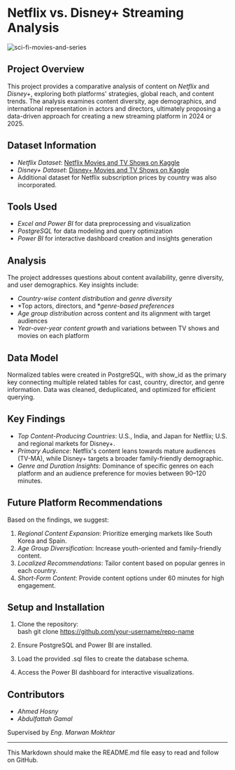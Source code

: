 # Netflix vs. Disney+ Streaming Analysis

![sci-fi-movies-and-series](https://github.com/user-attachments/assets/4b75ed95-3ff3-478a-a8e6-1b7e649e9f93)

## Project Overview
This project provides a comparative analysis of content on *Netflix* and *Disney+*, exploring both platforms' strategies, global reach, and content trends. The analysis examines content diversity, age demographics, and international representation in actors and directors, ultimately proposing a data-driven approach for creating a new streaming platform in 2024 or 2025.

## Dataset Information
- *Netflix Dataset*: [Netflix Movies and TV Shows on Kaggle](https://www.kaggle.com/datasets/shivamb/netflix-shows)
- *Disney+ Dataset*: [Disney+ Movies and TV Shows on Kaggle](https://www.kaggle.com/datasets/shivamb/disney-movies-and-tv-shows)
- Additional dataset for Netflix subscription prices by country was also incorporated.

## Tools Used
- *Excel and Power BI* for data preprocessing and visualization
- *PostgreSQL* for data modeling and query optimization
- *Power BI* for interactive dashboard creation and insights generation

## Analysis
The project addresses questions about content availability, genre diversity, and user demographics. Key insights include:
- *Country-wise content distribution* and *genre diversity*
- *Top actors, directors, and **genre-based preferences*
- *Age group distribution* across content and its alignment with target audiences
- *Year-over-year content growth* and variations between TV shows and movies on each platform

## Data Model
Normalized tables were created in PostgreSQL, with show_id as the primary key connecting multiple related tables for cast, country, director, and genre information. Data was cleaned, deduplicated, and optimized for efficient querying.

## Key Findings
- *Top Content-Producing Countries*: U.S., India, and Japan for Netflix; U.S. and regional markets for Disney+.
- *Primary Audience*: Netflix's content leans towards mature audiences (TV-MA), while Disney+ targets a broader family-friendly demographic.
- *Genre and Duration Insights*: Dominance of specific genres on each platform and an audience preference for movies between 90–120 minutes.

## Future Platform Recommendations
Based on the findings, we suggest:
1. *Regional Content Expansion*: Prioritize emerging markets like South Korea and Spain.
2. *Age Group Diversification*: Increase youth-oriented and family-friendly content.
3. *Localized Recommendations*: Tailor content based on popular genres in each country.
4. *Short-Form Content*: Provide content options under 60 minutes for high engagement.

## Setup and Installation
1. Clone the repository:  
   bash
   git clone https://github.com/your-username/repo-name
   
2. Ensure PostgreSQL and Power BI are installed.
3. Load the provided .sql files to create the database schema.
4. Access the Power BI dashboard for interactive visualizations.

## Contributors
- *Ahmed Hosny*
- *Abdulfattah Gamal*

Supervised by *Eng. Marwan Mokhtar*

--- 

This Markdown should make the README.md file easy to read and follow on GitHub.
